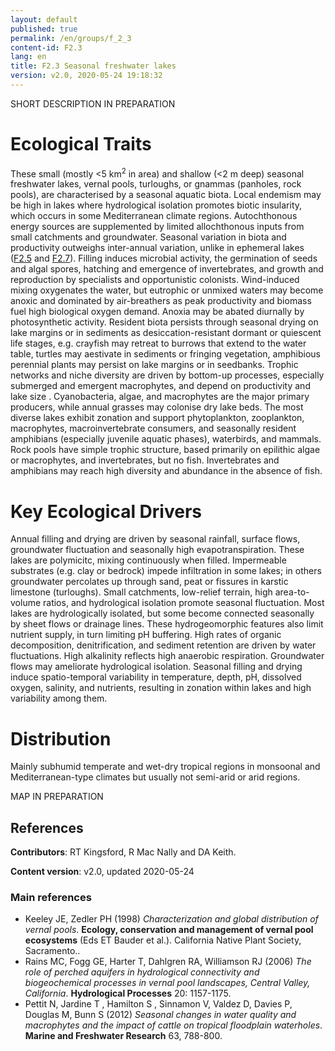 ```yaml
---
layout: default
published: true
permalink: /en/groups/f_2_3
content-id: F2.3
lang: en
title: F2.3 Seasonal freshwater lakes
version: v2.0, 2020-05-24 19:18:32
---
```


SHORT DESCRIPTION IN PREPARATION

# Ecological Traits
 
These small (mostly <5 km<sup>2</sup> in area) and shallow (<2 m deep) seasonal freshwater lakes, vernal pools, turloughs, or gnammas (panholes, rock pools), are characterised by a seasonal aquatic biota. Local endemism may be high in lakes where hydrological isolation promotes biotic insularity, which occurs in some Mediterranean climate regions. Autochthonous energy sources are supplemented by limited allochthonous inputs from small catchments and groundwater. Seasonal variation in biota and productivity outweighs inter-annual variation, unlike in ephemeral lakes ([F2.5](/explore/groups/F2.5) and [F2.7](/explore/groups/F2.7)). Filling induces microbial activity, the germination of seeds and algal spores, hatching and emergence of invertebrates, and growth and reproduction by specialists and opportunistic colonists. Wind-induced mixing oxygenates the water, but eutrophic or unmixed waters may become anoxic and dominated by air-breathers as peak productivity and biomass fuel high biological oxygen demand. Anoxia may be abated diurnally by photosynthetic activity. Resident biota persists through seasonal drying on lake margins or in sediments as desiccation-resistant dormant or quiescent life stages, e.g. crayfish may retreat to burrows that extend to the water table, turtles may aestivate in sediments or fringing vegetation, amphibious perennial plants may persist on lake margins or in seedbanks. Trophic networks and niche diversity are driven by bottom-up processes, especially submerged and emergent macrophytes, and depend on productivity and lake size . Cyanobacteria, algae, and macrophytes are the major primary producers, while annual grasses may colonise dry lake beds. The most diverse lakes exhibit zonation and support phytoplankton, zooplankton, macrophytes, macroinvertebrate consumers, and seasonally resident amphibians (especially juvenile aquatic phases), waterbirds, and mammals. Rock pools have simple trophic structure, based primarily on epilithic algae or macrophytes, and invertebrates, but no fish. 
Invertebrates and amphibians may reach high diversity and abundance in the absence of fish. 

 
# Key Ecological Drivers
 
Annual filling and drying are driven by seasonal rainfall, surface flows, groundwater fluctuation and seasonally high evapotranspiration. These lakes are polymicitc, mixing continuously when filled. Impermeable substrates (e.g. clay or bedrock) impede infiltration in some lakes; in others groundwater percolates up through sand, peat or fissures in karstic limestone (turloughs). Small catchments, low-relief terrain, high area-to-volume ratios, and hydrological isolation promote seasonal fluctuation. Most lakes are hydrologically isolated, but some become connected seasonally by sheet flows or drainage lines. These hydrogeomorphic features also limit nutrient supply, in turn limiting pH buffering. High rates of organic decomposition, denitrification, and sediment retention are driven by water fluctuations. High alkalinity reflects high anaerobic respiration. Groundwater flows may ameliorate hydrological isolation. Seasonal filling and drying induce spatio-temporal variability in temperature, depth, pH, dissolved oxygen, salinity, and nutrients, resulting in zonation within lakes and high variability among them.
 
# Distribution
 
Mainly subhumid temperate and wet-dry tropical regions in monsoonal and Mediterranean-type climates but usually not semi-arid or arid regions.

MAP IN PREPARATION

## References

**Contributors**: RT Kingsford, R Mac Nally and DA Keith.

**Content version**: v2.0, updated 2020-05-24

### Main references
* Keeley JE, Zedler PH  (1998) *Characterization and global distribution of vernal pools*. **Ecology, conservation and management of vernal pool ecosystems** (Eds ET Bauder et al.). California Native Plant Society, Sacramento..
* Rains MC, Fogg GE, Harter T, Dahlgren RA, Williamson RJ  (2006) *The role of perched aquifers in hydrological connectivity and biogeochemical processes in vernal pool landscapes, Central Valley, California*. **Hydrological Processes** 20: 1157-1175.
* Pettit N, Jardine T , Hamilton S , Sinnamon V, Valdez D, Davies P, Douglas M, Bunn S (2012) *Seasonal changes in water quality and macrophytes and the impact of cattle on tropical floodplain waterholes*. **Marine and Freshwater Research** 63, 788-800.



